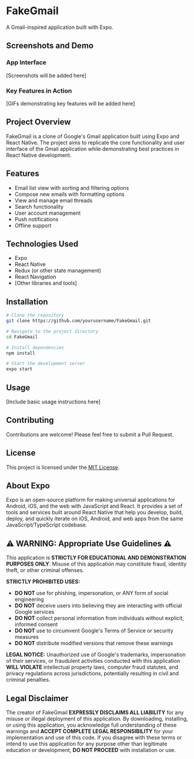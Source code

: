 # FakeGmail

A Gmail-inspired application built with Expo.

## Screenshots and Demo

### App Interface

[Screenshots will be added here]

### Key Features in Action

[GIFs demonstrating key features will be added here]

## Project Overview

FakeGmail is a clone of Google's Gmail application built using Expo and React Native. The project aims to replicate the core functionality and user interface of the Gmail application while demonstrating best practices in React Native development.

## Features

- Email list view with sorting and filtering options
- Compose new emails with formatting options
- View and manage email threads
- Search functionality
- User account management
- Push notifications
- Offline support

## Technologies Used

- Expo
- React Native
- Redux (or other state management)
- React Navigation
- [Other libraries and tools]

## Installation

```bash
# Clone the repository
git clone https://github.com/yourusername/FakeGmail.git

# Navigate to the project directory
cd FakeGmail

# Install dependencies
npm install

# Start the development server
expo start
```

## Usage

[Include basic usage instructions here]

## Contributing

Contributions are welcome! Please feel free to submit a Pull Request.

## License

This project is licensed under the [MIT License](LICENSE).

## About Expo

Expo is an open-source platform for making universal applications for Android, iOS, and the web with JavaScript and React. It provides a set of tools and services built around React Native that help you develop, build, deploy, and quickly iterate on iOS, Android, and web apps from the same JavaScript/TypeScript codebase.

## ⚠️ WARNING: Appropriate Use Guidelines ⚠️

This application is **STRICTLY FOR EDUCATIONAL AND DEMONSTRATION PURPOSES ONLY**. Misuse of this application may constitute fraud, identity theft, or other criminal offenses.

**STRICTLY PROHIBITED USES:**

- **DO NOT** use for phishing, impersonation, or ANY form of social engineering
- **DO NOT** deceive users into believing they are interacting with official Google services
- **DO NOT** collect personal information from individuals without explicit, informed consent
- **DO NOT** use to circumvent Google's Terms of Service or security measures
- **DO NOT** distribute modified versions that remove these warnings

**LEGAL NOTICE:** Unauthorized use of Google's trademarks, impersonation of their services, or fraudulent activities conducted with this application **WILL VIOLATE** intellectual property laws, computer fraud statutes, and privacy regulations across jurisdictions, potentially resulting in civil and criminal penalties.

## Legal Disclaimer

The creator of FakeGmail **EXPRESSLY DISCLAIMS ALL LIABILITY** for any misuse or illegal deployment of this application. By downloading, installing, or using this application, you acknowledge full understanding of these warnings and **ACCEPT COMPLETE LEGAL RESPONSIBILITY** for your implementation and use of this code. If you disagree with these terms or intend to use this application for any purpose other than legitimate education or development, **DO NOT PROCEED** with installation or use.